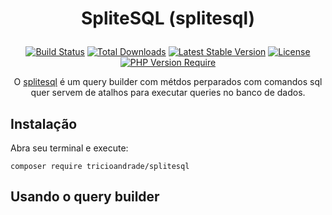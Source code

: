 # <p align="center">SpliteSQL (splitesql)</p>

<p align="center">
<a href="https://packagist.org/packages/tricioandrade/splitesql"><img src="http://poser.pugx.org/tricioandrade/splitesql/v" alt="Build Status"></a>
<a href="https://packagist.org/packages/tricioandrade/splitesql"><img src="http://poser.pugx.org/tricioandrade/splitesql/downloads" alt="Total Downloads"></a>
<a href="https://packagist.org/packages/tricioandrade/splitesql"><img src="http://poser.pugx.org/tricioandrade/splitesql/v/unstable" alt="Latest Stable Version"></a>
<a href="https://packagist.org/packages/tricioandrade/splitesql"><img src="http://poser.pugx.org/tricioandrade/splitesql/license" alt="License"></a>
<a href="https://packagist.org/packages/tricioandrade/splitesql"><img src="http://poser.pugx.org/tricioandrade/splitesql/require/php" alt="PHP Version Require"></a>
</p>

<p align="center">O <a href="http://pakagist.com/packages/tricioandrade/splitesql">splitesql</a> é um query builder com métdos perparados com comandos sql quer servem de atalhos para executar queries no banco de dados.</p>

## Instalação
Abra seu terminal e execute:

```
composer require tricioandrade/splitesql
```

## Usando o query builder

